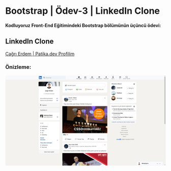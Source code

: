 # Bootstrap | Ödev-3 | LinkedIn Clone

#### Kodluyoruz Front-End Eğitimindeki Bootstrap bölümünün üçüncü ödevi:

## LinkedIn Clone

[Çağrı Erdem | Patika.dev Profilim](https://app.patika.dev/cagrierdem)

### Önizleme:

![Onizleme](assets/onizleme.jpg)

